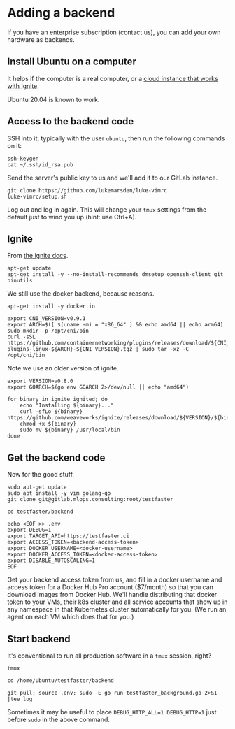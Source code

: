 # Adding a backend

If you have an enterprise subscription (contact us), you can add your own hardware as backends.

## Install Ubuntu on a computer

It helps if the computer is a real computer, or a [cloud instance that works with Ignite](https://github.com/weaveworks/ignite/blob/main/docs/cloudprovider.md).

Ubuntu 20.04 is known to work.

## Access to the backend code

SSH into it, typically with the user `ubuntu`, then run the following commands on it:

```
ssh-keygen
cat ~/.ssh/id_rsa.pub
```

Send the server's public key to us and we'll add it to our GitLab instance.

```
git clone https://github.com/lukemarsden/luke-vimrc
luke-vimrc/setup.sh
```

Log out and log in again. This will change your `tmux` settings from the default just to wind you up (hint: use Ctrl+A).

## Ignite

From [the ignite docs](https://github.com/weaveworks/ignite/blob/main/docs/installation.md).

```
apt-get update
apt-get install -y --no-install-recommends dmsetup openssh-client git binutils
```

We still use the docker backend, because reasons.
```
apt-get install -y docker.io
```

```
export CNI_VERSION=v0.9.1
export ARCH=$([ $(uname -m) = "x86_64" ] && echo amd64 || echo arm64)
sudo mkdir -p /opt/cni/bin
curl -sSL https://github.com/containernetworking/plugins/releases/download/${CNI_VERSION}/cni-plugins-linux-${ARCH}-${CNI_VERSION}.tgz | sudo tar -xz -C /opt/cni/bin
```

Note we use an older version of ignite.
```
export VERSION=v0.8.0
export GOARCH=$(go env GOARCH 2>/dev/null || echo "amd64")

for binary in ignite ignited; do
    echo "Installing ${binary}..."
    curl -sfLo ${binary} https://github.com/weaveworks/ignite/releases/download/${VERSION}/${binary}-${GOARCH}
    chmod +x ${binary}
    sudo mv ${binary} /usr/local/bin
done
```

## Get the backend code

Now for the good stuff.

```
sudo apt-get update
sudo apt install -y vim golang-go
git clone git@gitlab.mlops.consulting:root/testfaster
```

```
cd testfaster/backend
```

```
echo <EOF >> .env
export DEBUG=1
export TARGET_API=https://testfaster.ci
export ACCESS_TOKEN=<backend-access-token>
export DOCKER_USERNAME=<docker-username>
export DOCKER_ACCESS_TOKEN=<docker-access-token>
export DISABLE_AUTOSCALING=1
EOF
```

Get your backend access token from us, and fill in a docker username and access token for a Docker Hub Pro account ($7/month) so that you can download images from Docker Hub.
We'll handle distributing that docker token to your VMs, their k8s cluster and all service accounts that show up in any namespace in that Kubernetes cluster automatically for you.
(We run an agent on each VM which does that for you.)

## Start backend

It's conventional to run all production software in a `tmux` session, right?

```
tmux
```

```
cd /home/ubuntu/testfaster/backend
```

```
git pull; source .env; sudo -E go run testfaster_background.go 2>&1 |tee log 
```

Sometimes it may be useful to place `DEBUG_HTTP_ALL=1 DEBUG_HTTP=1` just before `sudo` in the above command.
